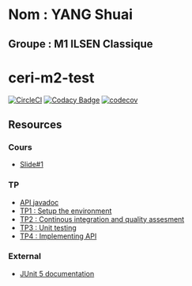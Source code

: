 # Nom : YANG Shuai
## Groupe : M1 ILSEN Classique
# ceri-m2-test

[![CircleCI](https://circleci.com/gh/yangshuai194/ceri-m1-test-2017.svg?style=svg)](https://circleci.com/gh/yangshuai194/ceri-m1-test-2017)
[![Codacy Badge](https://api.codacy.com/project/badge/Grade/f4c8d511093e45f082b04f0c0d336b2b)](https://www.codacy.com/app/yangshuai194/ceri-m1-test-2017?utm_source=github.com&amp;utm_medium=referral&amp;utm_content=yangshuai194/ceri-m1-test-2017&amp;utm_campaign=Badge_Grade)
[![codecov](https://codecov.io/gh/yangshuai194/ceri-m1-test-2017/branch/master/graph/badge.svg)](https://codecov.io/gh/yangshuai194/ceri-m1-test-2017)


## Resources

### Cours

- [Slide#1](https://github.com/Faylixe/ceri-m2-test-2017/blob/master/docs/cours.pdf)

### TP

- [API javadoc](http://faylixe.fr/ceri-m1-test-2017/javadoc)
- [TP1 : Setup the environment](https://github.com/Faylixe/ceri-m2-test-2017/blob/master/docs/tp1.md)
- [TP2 : Continous integration and quality assesment](https://github.com/Faylixe/ceri-m2-test-2017/blob/master/docs/tp2.md)
- [TP3 : Unit testing](https://github.com/Faylixe/ceri-m2-test-2017/blob/master/docs/tp3.md)
- [TP4 : Implementing API](https://github.com/Faylixe/ceri-m1-test-2017/blob/master/docs/tp4.md)
### External

- [JUnit 5 documentation](http://junit.org/junit5/docs/current/user-guide)

